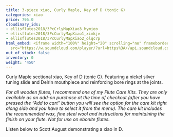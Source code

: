 ```yaml
---
title: 3-piece xiao, Curly Maple, Key of D (tonic G)
categories: xiao
price: 795.0
cloudinary_ids:
- ellisflutes2018/3PcCrlyMapXiao3_hymieo
- ellisflutes2018/3PcCurlyMapXiao1_ximkjv
- ellisflutes2018/3PcCurlyMapXiao2_olqc7p
html_embed: <iframe width="100%" height="20" scrolling="no" frameborder="no" allow="autoplay"
  src="https://w.soundcloud.com/player/?url=https%3A//api.soundcloud.com/tracks/232506958&color=%23ff5500&inverse=false&auto_play=false&show_user=true"></iframe>
out_of_stock: false
inventory: 0
weight: '450'
---
```


Curly Maple sectional xiao, Key of D (tonic G).  Featuring a nickel silver tuning slide and Delrin mouthpiece and reinforcing bore rings at the joints.

*For all wooden flutes, I recommend one of my Flute Care Kits.  They are only available as an add-on purchase at the time of checkout (after you have pressed the “Add to cart” button you will see the option for the care kit right along side and you have to select it from the menu). The care kit includes the recommended wax, fine steel wool and instructions for maintaining the finish on your flute.  Not for use on ebonite flutes.*

Listen below to Scott August demonstrating a xiao in D.